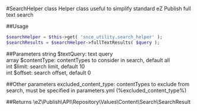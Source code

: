 #SearchHelper class
Helper class useful to simplify standard eZ Publish full text search

##Usage
```php
$searchHelper = $this->get( 'snce_utility.search_helper' );
$searchResults = $searchHelper->fullTextResults( $query );
```

##Parameters
string $textQuery: text query  
array $contentType: contentTypes to consider in search, default all  
int $limit: search limit, default 10  
int $offset: search offset, default 0  

##Other parameters
excluded_content_type: contentTypes to exclude from search, must be specified in parameters.yml (%excluded_content_type%)

##Returns
\eZ\Publish\API\Repository\Values\Content\Search\SearchResult
